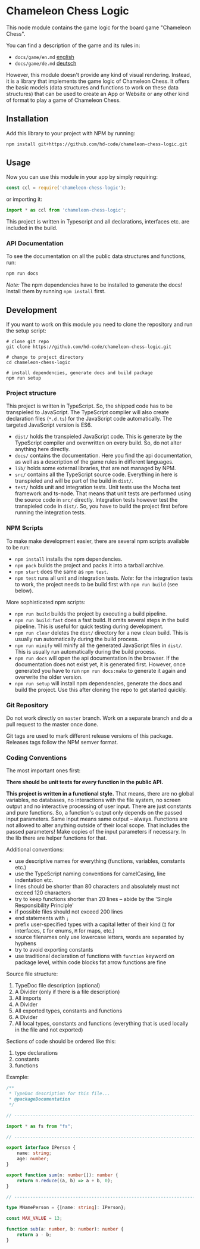 # Chameleon Chess Logic

This node module contains the game logic for the board game "Chameleon Chess".

You can find a description of the game and its rules in:
- `docs/game/en.md` [english](./docs/game/en.md)
- `docs/game/de.md` [deutsch](./docs/game/de.md)

However, this module doesn't provide any kind of visual rendering. Instead, it is a library that implements the game logic of Chameleon Chess. It offers the basic models (data structures and functions to work on these data structures) that can be used to create an App or Website or any other kind of format to play a game of Chameleon Chess.

## Installation

Add this library to your project with NPM by running:

```sh
npm install git+https://github.com/hd-code/chameleon-chess-logic.git
```

## Usage

Now you can use this module in your app by simply requiring:

```js
const ccl = require('chameleon-chess-logic');
```

or importing it:

```ts
import * as ccl from 'chameleon-chess-logic';
```

This project is written in Typescript and all declarations, interfaces etc. are included in the build.

### API Documentation

To see the documentation on all the public data structures and functions, run:

```sh
npm run docs
```

_Note:_ The npm dependencies have to be installed to generate the docs! Install them by running `npm install` first.

## Development

If you want to work on this module you need to clone the repository and run the setup script:

```shell
# clone git repo
git clone https://github.com/hd-code/chameleon-chess-logic.git

# change to project directory
cd chameleon-chess-logic

# install dependencies, generate docs and build package
npm run setup
```

### Project structure

This project is written in TypeScript. So, the shipped code has to be transpieled to JavaScript. The TypeScript compiler will also create declaration files (`*.d.ts`) for the JavaScript code automatically. The targeted JavaScript version is ES6.

- `dist/` holds the transpieled JavaScript code. This is generate by the TypeScript compiler and overwritten on every build. So, do not alter anything here directly.
- `docs/` contains the documentation. Here you find the api documentation, as well as a description of the game rules in different languages.
- `lib/` holds some external libraries, that are not managed by NPM.
- `src/` contains all the TypeScript source code. Everything in here is transpieled and will be part of the build in `dist/`.
- `test/` holds unit and integration tests. Unit tests use the Mocha test framework and ts-node. That means that unit tests are performed using the source code in `src/` directly. Integration tests however test the transpieled code in `dist/`. So, you have to build the project first before running the integration tests.

### NPM Scripts

To make make development easier, there are several npm scripts available to be run:

- `npm install` installs the npm dependencies.
- `npm pack` builds the project and packs it into a tarball archive.
- `npm start` does the same as `npm test`.
- `npm test` runs all unit and integration tests. _Note:_ for the integration tests to work, the project needs to be build first with `npm run build` (see below).

More sophisticated npm scripts:

- `npm run build` builds the project by executing a build pipeline.
- `npm run build:fast` does a fast build. It omits several steps in the build pipeline. This is useful for quick testing during development.
- `npm run clear` deletes the `dist/` directory for a new clean build. This is usually run automatically during the build process.
- `npm run minify` will minify all the generated JavaScript files in `dist/`. This is usually run automatically during the build process.
- `npm run docs` will open the api documentation in the browser. If the documentation does not exist yet, it is generated first. However, once generated you have to run `npm run docs:make` to generate it again and overwrite the older version.
- `npm run setup` will install npm dependencies, generate the docs and build the project. Use this after cloning the repo to get started quickly.

### Git Repository

Do not work directly on `master` branch. Work on a separate branch and do a pull request to the master once done.

Git tags are used to mark different release versions of this package. Releases tags follow the NPM semver format.

### Coding Conventions

The most important ones first:

**There should be unit tests for every function in the public API.**

**This project is written in a functional style.** That means, there are no global variables, no databases, no interactions with the file system, no screen output and no interactive processing of user input. There are just constants and pure functions. So, a function's output only depends on the passed input parameters. Same input means same output – always. Functions are not allowed to alter anything outside of their local scope. That includes the passed parameters! Make copies of the input parameters if necessary. In the lib there are helper functions for that.

Additional conventions:

- use descriptive names for everything (functions, variables, constants etc.)
- use the TypeScript naming conventions for camelCasing, line indentation etc.
- lines should be shorter than 80 characters and absolutely must not exceed 120 characters
- try to keep functions shorter than 20 lines – abide by the 'Single Responsibility Principle'
- if possible files should not exceed 200 lines
- end statements with `;`
- prefix user-specified types with a capital letter of their kind (`I` for interfaces, `E` for enums, `M` for maps, etc.)
- source filenames only use lowercase letters, words are separated by hyphens
- try to avoid exporting constants
- use traditional declaration of functions with `function` keyword on package level, within code blocks fat arrow functions are fine

Source file structure:

1. TypeDoc file description (optional)
2. A Divider (only if there is a file description)
3. All imports
4. A Divider
5. All exported types, constants and functions
6. A Divider
7. All local types, constants and functions (everything that is used locally in the file and not exported)

Sections of code should be ordered like this:

1. type declarations
2. constants
3. functions

Example:

```ts
/**
 * TypeDoc description for this file...
 * @packageDocumentation
 */

// -----------------------------------------------------------------------------

import * as fs from "fs";

// -----------------------------------------------------------------------------

export interface IPerson {
    name: string;
    age: number;
}

export function sum(n: number[]): number {
    return n.reduce((a, b) => a + b, 0);
}

// -----------------------------------------------------------------------------

type MNamePerson = {[name: string]: IPerson};

const MAX_VALUE = 13;

function sub(a: number, b: number): number {
    return a - b;
}
```